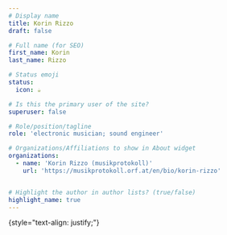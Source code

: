 ```yaml
---
# Display name
title: Korin Rizzo
draft: false

# Full name (for SEO)
first_name: Korin
last_name: Rizzo

# Status emoji
status:
  icon: ☕️

# Is this the primary user of the site?
superuser: false

# Role/position/tagline
role: 'electronic musician; sound engineer'

# Organizations/Affiliations to show in About widget
organizations:
  - name: 'Korin Rizzo (musikprotokoll)'
    url: 'https://musikprotokoll.orf.at/en/bio/korin-rizzo'


# Highlight the author in author lists? (true/false)
highlight_name: true
---
```


{style="text-align: justify;"}
